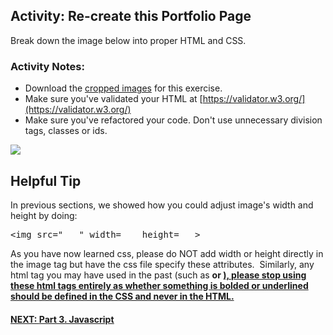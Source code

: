 ## Activity: Re-create this Portfolio Page
Break down the image below into proper HTML and CSS.
### Activity Notes:
* Download the [cropped images](https://s3.amazonaws.com/General_V88/boomyeah2015/codingdojo/curriculum/content/chapter/Portfolio_images.zip) for this exercise.
* Make sure you've validated your HTML at [https://validator.w3.org/](https://validator.w3.org/)
* Make sure you've refactored your code. Don't use unnecessary division tags, classes or ids.

![](https://s3.amazonaws.com/General_V88/boomyeah2015/codingdojo/curriculum/content/chapter/portfolio_assignment_%281%29.png)

## Helpful Tip

In previous sections, we showed how you could adjust image's width and height by doing:

<pre>&lt;img src=&quot;___&quot; width=___ height=___&gt;</pre>

As you have now learned css, please do NOT add width or height directly in the image tag but have the css file specify these attributes.  Similarly, any html tag you may have used in the past (such as <b> or <u>), please stop using these html tags entirely as whether something is bolded or underlined should be defined in the CSS and never in the HTML.

#### NEXT: [Part 3. Javascript](Part%203.%20Javascript)
